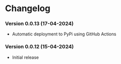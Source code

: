 # Changelog

### Version 0.0.13 (17-04-2024)
- Automatic deployment to PyPi using GitHub Actions
### Version 0.0.12 (15-04-2024)
- Initial release